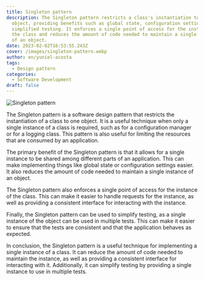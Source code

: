 ```yaml
---
title: Singleton pattern
description: The Singleton pattern restricts a class's instantiation to one
  object, providing benefits such as global state, configuration settings, and
  simplified testing. It enforces a single point of access for the instance of
  the class and reduces the amount of code needed to maintain a single instance
  of an object.
date: 2023-02-02T16:53:55.243Z
cover: /images/singleton-pattern.webp
author: en/yuniel-acosta
tags:
  - Design pattern
categories:
  - Software Development
draft: false
---
```


![Singleton pattern](/images/singleton-pattern.webp 'Singleton pattern')

The Singleton pattern is a software design pattern that restricts the instantiation of a class to one object. It is a useful technique when only a single instance of a class is required, such as for a configuration manager or for a logging class. This pattern is also useful for limiting the resources that are consumed by an application.

The primary benefit of the Singleton pattern is that it allows for a single instance to be shared among different parts of an application. This can make implementing things like global state or configuration settings easier. It also reduces the amount of code needed to maintain a single instance of an object.

The Singleton pattern also enforces a single point of access for the instance of the class. This can make it easier to handle requests for the instance, as well as providing a consistent interface for interacting with the instance.

Finally, the Singleton pattern can be used to simplify testing, as a single instance of the object can be used in multiple tests. This can make it easier to ensure that the tests are consistent and that the application behaves as expected.

In conclusion, the Singleton pattern is a useful technique for implementing a single instance of a class. It can reduce the amount of code needed to maintain the instance, as well as providing a consistent interface for interacting with it. Additionally, it can simplify testing by providing a single instance to use in multiple tests.
